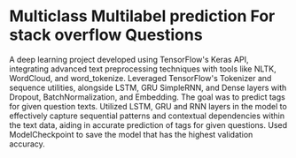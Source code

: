 # Multiclass Multilabel prediction For stack overflow Questions
A deep learning project developed using TensorFlow's Keras API, integrating advanced text preprocessing techniques with tools like NLTK, WordCloud, and word_tokenize. Leveraged TensorFlow's Tokenizer and sequence utilities, alongside LSTM, GRU SimpleRNN, and Dense layers with Dropout, BatchNormalization, and Embedding. The goal was to predict tags for given question texts. Utilized LSTM, GRU and RNN layers in the model to effectively capture sequential patterns and contextual dependencies within the text data, aiding in accurate prediction of tags for given questions. Used  ModelCheckpoint to save the model that has the highest validation accuracy.
